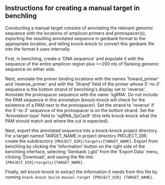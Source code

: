## Instructions for creating a manual target in benchling

Constucting a manual target consists of annotating the relevant genomic sequence with the locations of amplicon primers and protospacer(s), exporting the resulting annotated sequence in genbank format to the appropriate location, and telling knock-knock to convert this genbank file into the format it uses internally.

First, in benchling, create a 'DNA sequence' and populate it with the sequence of the entire amplicon region plus >=200 nts of flanking genomic sequence on either side.

Next, annotate the primer binding locations with the names 'foward_primer' and 'reverse_primer' and with the 'Strand' field of the primer whose 5'-to-3' sequence is the bottom strand of benchling's display set to 'reverse'.
Annotate the protospacer sequence with the name 'sgRNA'. Do not include the PAM sequence in this annotation (knock-knock will check for the existence of a PAM next to the protospacer). Set the strand to 'reverse' if the 5'-to-3' sequence of the protospacer is on the bottom strand.
Set the 'Annotation type' field to 'sgRNA_SpCas9' (this tells knock-knock what the PAM should match and where the cut is expected).

Next, export this annotated sequence into a knock-knock project directory.
For a target named TARGET_NAME in project directory PROJECT_DIR, create the subdirectory `{PROJECT_DIR}/targets/{TARGET_NAME}`.
Export from benchling by clicking the 'Information' button on the right side of the benchling interface, selecting 'Genbank (.gb)' from the 'Export Data' menu, clicking 'Download', and saving the file into `{PROJECT_DIR}/targets/{TARGET_NAME}`.

Finally, tell knock-knock to extract the information it needs from this file by running
```knock-knock build-manual-target {PROJECT_DIR} {TARGET_NAME}```.